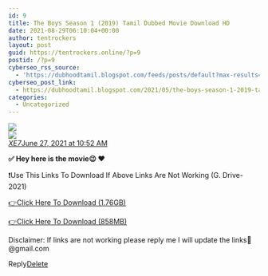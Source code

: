 ```yaml
---
id: 9
title: The Boys Season 1 (2019) Tamil Dubbed Movie Download HD
date: 2021-08-29T06:10:04+00:00
author: tentrockers
layout: post
guid: https://tentrockers.online/?p=9
postid: /?p=9
cyberseo_rss_source:
  - 'https://dubhoodtamil.blogspot.com/feeds/posts/default?max-results=150&start-index=1'
cyberseo_post_link:
  - https://dubhoodtamil.blogspot.com/2021/05/the-boys-season-1-2019-tamil-dubbed.html
categories:
  - Uncategorized
---
```

<div class="media_block">
  <img src="https://1.bp.blogspot.com/-b1CchRBQ8vQ/YLPDeNHaOAI/AAAAAAAADDM/-XVr9l44-EAL3NDk9TQSKMO4eKN7SerRACNcBGAsYHQ/s72-w426-h640-c/382408.jpg" class="media_thumbnail" />
</div>

<div>
  <img src="https://1.bp.blogspot.com/-b1CchRBQ8vQ/YLPDeNHaOAI/AAAAAAAADDM/-XVr9l44-EAL3NDk9TQSKMO4eKN7SerRACNcBGAsYHQ/w426-h640/382408.jpg" class="ff-og-image-inserted" />
</div>

<div class="comment-header">
  <cite class="user"><a href="https://www.blogger.com/profile/10312936451801991126" rel="nofollow">XE7</a></cite><span class="icon user "></span><span class="datetime secondary-text"><a rel="nofollow" href="https://dubhoodtamil.blogspot.com/2021/05/the-boys-season-1-2019-tamil-dubbed.html?showComment=1624771359338#c8568078501640244044">June 27, 2021 at 10:52 AM</a></span>
</div>

<p class="comment-content">
  <b>✅ Hey here is the movie😉 ❤️</b>
</p>

❗Use This Links To Download If Above Links Are Not Working (G. Drive- 2021)

<a href="https://bit.ly/3xlYegz" rel="nofollow">👉Click Here To Download (1.76GB)</a>

<a href="https://bit.ly/3xlYegz" rel="nofollow">👉Click Here To Download (858MB)</a>

Disclaimer: If links are not working please reply me I will update the links🙂@gmail.com

<span class="comment-actions secondary-text"><a class="comment-reply" target="_self" data-comment-id="8568078501640244044" rel="noopener">Reply</a><span class="item-control blog-admin blog-admin pid-1704147977"><a target="_self" href="https://www.blogger.com/delete-comment.g?blogID=127637919235788620&postID=8568078501640244044" rel="noopener">Delete</a></span></span>